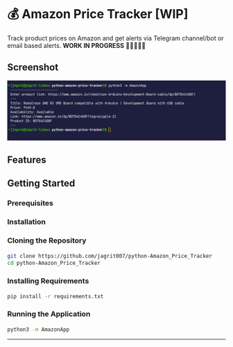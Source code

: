 # 💰 Amazon Price Tracker [WIP]
Track product prices on Amazon and get alerts via Telegram channel/bot or email based alerts. **WORK IN PROGRESS** 🧑🏻‍💻✍🏻
## Screenshot

![Screenshot Description](https://github.com/jagrit007/python-Amazon_Price_Tracker/blob/main/screenshots/console.png)


## Features

## Getting Started

### Prerequisites

### Installation

### Cloning the Repository

```bash
git clone https://github.com/jagrit007/python-Amazon_Price_Tracker
cd python-Amazon_Price_Tracker
```

### Installing Requirements

```bash
pip install -r requirements.txt
```

### Running the Application

```bash
python3 -m AmazonApp
```

---
